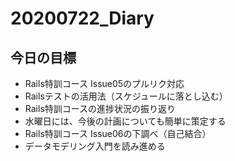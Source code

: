 # 20200722_Diary

## 今日の目標

- Rails特訓コース Issue05のプルリク対応
- Railsテストの活用法（スケジュールに落とし込む）
- Rails特訓コースの進捗状況の振り返り
- 水曜日には、今後の計画についても簡単に策定する
- Rails特訓コース Issue06の下調べ（自己結合）
- データモデリング入門を読み進める
